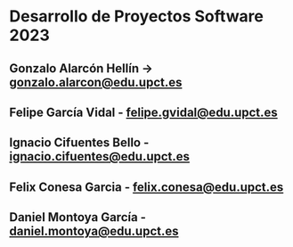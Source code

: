 # Desarrollo de Proyectos Software 2023

## Gonzalo Alarcón Hellín -> gonzalo.alarcon@edu.upct.es

## Felipe García Vidal - felipe.gvidal@edu.upct.es

## Ignacio Cifuentes Bello - ignacio.cifuentes@edu.upct.es

## Felix Conesa Garcia - felix.conesa@edu.upct.es

## Daniel Montoya García - daniel.montoya@edu.upct.es
